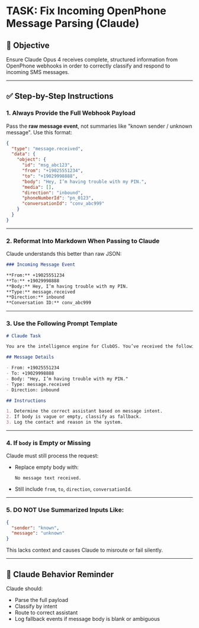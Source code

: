 
# TASK: Fix Incoming OpenPhone Message Parsing (Claude)

## 🎯 Objective

Ensure Claude Opus 4 receives complete, structured information from OpenPhone webhooks in order to correctly classify and respond to incoming SMS messages.

---

## ✅ Step-by-Step Instructions

### 1. Always Provide the Full Webhook Payload

Pass the **raw message event**, not summaries like "known sender / unknown message". Use this format:

```json
{
  "type": "message.received",
  "data": {
    "object": {
      "id": "msg_abc123",
      "from": "+19025551234",
      "to": "+19029998888",
      "body": "Hey, I’m having trouble with my PIN.",
      "media": [],
      "direction": "inbound",
      "phoneNumberId": "pn_0123",
      "conversationId": "conv_abc999"
    }
  }
}
```

---

### 2. Reformat Into Markdown When Passing to Claude

Claude understands this better than raw JSON:

```markdown
### Incoming Message Event

**From:** +19025551234  
**To:** +19029998888  
**Body:** Hey, I’m having trouble with my PIN.  
**Type:** message.received  
**Direction:** inbound  
**Conversation ID:** conv_abc999  
```

---

### 3. Use the Following Prompt Template

```markdown
# Claude Task

You are the intelligence engine for ClubOS. You’ve received the following message from OpenPhone via webhook. Extract the meaning and route it to the correct assistant.

## Message Details

- From: +19025551234
- To: +19029998888
- Body: "Hey, I’m having trouble with my PIN."
- Type: message.received
- Direction: inbound

## Instructions

1. Determine the correct assistant based on message intent.
2. If body is vague or empty, classify as fallback.
3. Log the contact and reason in the system.
```

---

### 4. If `body` is Empty or Missing

Claude must still process the request:

- Replace empty body with:
  ```text
  No message text received.
  ```
- Still include `from`, `to`, `direction`, `conversationId`.

---

### 5. DO NOT Use Summarized Inputs Like:

```json
{
  "sender": "known",
  "message": "unknown"
}
```

This lacks context and causes Claude to misroute or fail silently.

---

## 🧠 Claude Behavior Reminder

Claude should:
- Parse the full payload
- Classify by intent
- Route to correct assistant
- Log fallback events if message body is blank or ambiguous
